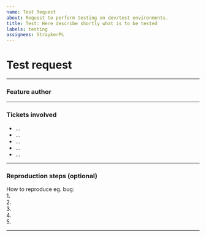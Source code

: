 ```yaml
---
name: Test Request
about: Request to perform testing on dev/test environments.
title: Test: Here describe shortly what is to be tested
labels: testing
assignees: StraykerPL
---
```


# Test request

---

### Feature author


---

### Tickets involved

  - ...
  - ...
  - ...
  - ...
  - ...

---


### Reproduction steps (optional)

How to reproduce eg. bug:    
  1.     
  2.    
  3.    
  4.    
  5.    
  
---
